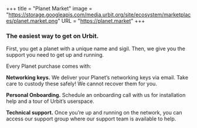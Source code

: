 +++
title = "Planet Market"
image = "https://storage.googleapis.com/media.urbit.org/site/ecosystem/marketplaces/planet.market.png"
URL = "https://planet.market"
+++

### The easiest way to get on Urbit.

First, you get a planet with a unique name and sigil. Then, we give you the support you need to get up and running.

Every Planet purchase comes with:

**Networking keys.** 
We deliver your Planet’s networking keys via email. Take care to custody these safely! We cannot recover them for you.

**Personal Onboarding.** 
Schedule an onboarding call with us for installation help and a tour of Urbit’s userspace.

**Technical support.**
Once you’re up and running on the network, you can access our support group where our support team is available to help.